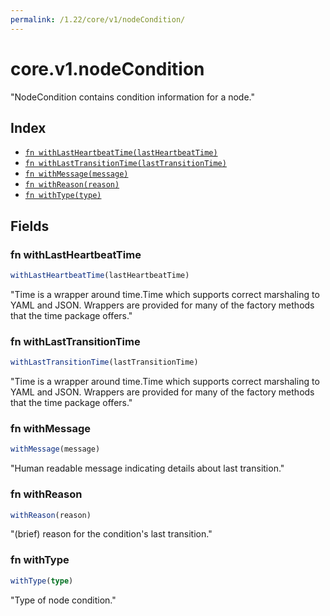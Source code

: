```yaml
---
permalink: /1.22/core/v1/nodeCondition/
---
```


# core.v1.nodeCondition

"NodeCondition contains condition information for a node."

## Index

* [`fn withLastHeartbeatTime(lastHeartbeatTime)`](#fn-withlastheartbeattime)
* [`fn withLastTransitionTime(lastTransitionTime)`](#fn-withlasttransitiontime)
* [`fn withMessage(message)`](#fn-withmessage)
* [`fn withReason(reason)`](#fn-withreason)
* [`fn withType(type)`](#fn-withtype)

## Fields

### fn withLastHeartbeatTime

```ts
withLastHeartbeatTime(lastHeartbeatTime)
```

"Time is a wrapper around time.Time which supports correct marshaling to YAML and JSON.  Wrappers are provided for many of the factory methods that the time package offers."

### fn withLastTransitionTime

```ts
withLastTransitionTime(lastTransitionTime)
```

"Time is a wrapper around time.Time which supports correct marshaling to YAML and JSON.  Wrappers are provided for many of the factory methods that the time package offers."

### fn withMessage

```ts
withMessage(message)
```

"Human readable message indicating details about last transition."

### fn withReason

```ts
withReason(reason)
```

"(brief) reason for the condition's last transition."

### fn withType

```ts
withType(type)
```

"Type of node condition."